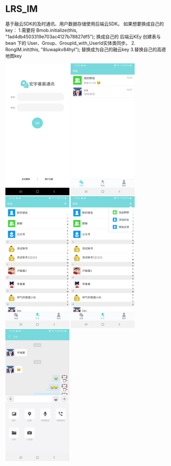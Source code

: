 # LRS_IM
  基于融云SDK的及时通讯、用户数据存储使用后端云SDK。
  如果想要换成自己的key：
  1.需要将    Bmob.initialize(this, "1ad4db4503319e703ac4127b78827df5"); 换成自己的 后端云KEy  创建表与bean 下的 User、Group、GroupId_with_UserId实体类同步。
  2. RongIM.init(this, "8luwapkv84hyl"); 
      <meta-data
        android:name="RONG_CLOUD_APP_KEY"
        android:value="8luwapkv84hyl" />
  替换成为自己的融云key
  3.替换自己的高德地图key 
  <meta-data
        android:name="com.amap.api.v2.apikey"
        android:value="7e7a14f0a15685e911530d3ba9f204fa" />
<div>
<img src="https://github.com/lurongshuang/LRS_IM/blob/master/image/1.jpg" width="200"/>
<img src="https://github.com/lurongshuang/LRS_IM/blob/master/image/2.jpg" width="200"/>
<img src="https://github.com/lurongshuang/LRS_IM/blob/master/image/3.jpg" width="200"/>
<img src="https://github.com/lurongshuang/LRS_IM/blob/master/image/4.jpg" width="200"/>
<img src="https://github.com/lurongshuang/LRS_IM/blob/master/image/5.jpg" width="200"/>
</div>
